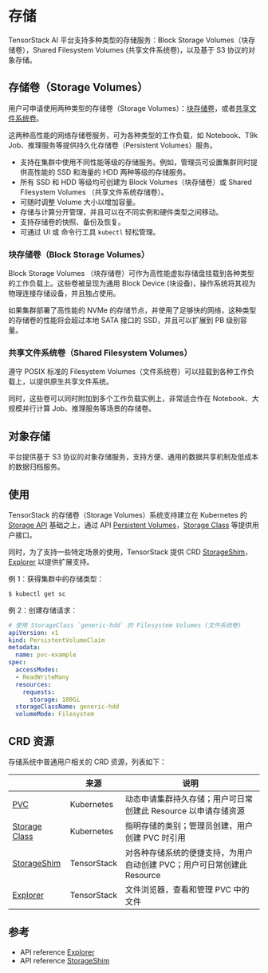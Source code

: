 # 存储

TensorStack AI 平台支持多种类型的存储服务：Block Storage Volumes（块存储卷），Shared Filesystem Volumes (共享文件系统卷)，以及基于 S3 协议的对象存储。

## 存储卷（Storage Volumes）

用户可申请使用两种类型的存储卷（Storage Volumes）：[块存储卷](#块存储卷block-storage-volumes)，或者[共享文件系统卷](#共享文件系统卷shared-filesystem-volumes)。

这两种高性能的网络存储卷服务，可为各种类型的工作负载，如 Notebook、T9k Job、推理服务等提供持久化存储卷（Persistent Volumes）服务。

* 支持在集群中使用不同性能等级的存储服务。例如，管理员可设置集群同时提供高性能的 SSD 和海量的 HDD 两种等级的存储服务。
* 所有 SSD 和 HDD 等级均可创建为 Block Volumes（块存储卷）或 Shared Filesystem Volumes （共享文件系统存储卷）。
* 可随时调整 Volume 大小以增加容量。
* 存储与计算分开管理，并且可以在不同实例和硬件类型之间移动。
* 支持存储卷的快照、备份及恢复。
* 可通过 UI 或 命令行工具 `kubectl` 轻松管理。

### 块存储卷（Block Storage Volumes）

Block Storage Volumes （块存储卷）可作为高性能虚拟存储盘挂载到各种类型的工作负载上。这些卷被呈现为通用 Block Device (块设备)，操作系统将其视为物理连接存储设备，并且独占使用。

如果集群部署了高性能的 NVMe 的存储节点，并使用了足够快的网络，这种类型的存储卷的性能将会超过本地 SATA 接口的 SSD，并且可以扩展到 PB 级别容量。

### 共享文件系统卷（Shared Filesystem Volumes）

遵守 POSIX 标准的 Filesystem Volumes（文件系统卷）可以挂载到各种工作负载上，以提供原生共享文件系统。

同时，这些卷可以同时附加到多个工作负载实例上，非常适合作在 Notebook、大规模并行计算 Job、推理服务等场景的存储卷。

## 对象存储

平台提供基于 S3 协议的对象存储服务，支持方便、通用的数据共享机制及低成本的数据归档服务。

## 使用

TensorStack 的存储卷（Storage Volumes）系统支持建立在 Kubernetes 的 <a target="_blank" rel="noopener noreferrer" href="https://kubernetes.io/docs/concepts/storage/">Storage API</a> 基础之上，通过 API <a target="_blank" rel="noopener noreferrer" href="https://kubernetes.io/docs/concepts/storage/persistent-volumes/">Persistent Volumes</a>，<a target="_blank" rel="noopener noreferrer" href="https://kubernetes.io/docs/concepts/storage/storage-classes/">Storage Class</a> 等提供用户接口。

同时，为了支持一些特定场景的使用，TensorStack 提供 CRD [StorageShim](storageshim.md)，[Explorer](explorer.md) 以提供扩展支持。

例 1：获得集群中的存储类型：

```bash
$ kubectl get sc
```

例 2：创建存储请求：

```yaml
# 使用 StorageClass `generic-hdd` 的 Filesystem Volumes (文件系统卷)
apiVersion: v1
kind: PersistentVolumeClaim
metadata:
  name: pvc-example
spec:
  accessModes:
  - ReadWriteMany
  resources:
    requests:
      storage: 100Gi
  storageClassName: generic-hdd
  volumeMode: Filesystem
```

## CRD 资源

存储系统中普通用户相关的 CRD 资源，列表如下：

|                                                                                                                                                    | 来源        | 说明                                                                    |
| -------------------------------------------------------------------------------------------------------------------------------------------------- | ----------- | ----------------------------------------------------------------------- |
| <a target="_blank" rel="noopener noreferrer" href="https://kubernetes.io/docs/concepts/storage/persistent-volumes/#persistentvolumeclaims">PVC</a> | Kubernetes  | 动态申请集群持久存储；用户可日常创建此 Resource 以申请存储资源          |
| <a target="_blank" rel="noopener noreferrer" href="https://kubernetes.io/docs/concepts/storage/storage-classes/">Storage Class</a>                 | Kubernetes  | 指明存储的类别；管理员创建，用户创建 PVC 时引用                         |
| [StorageShim](../../references/api-reference/storageshim.md)                                                                                       | TensorStack | 对各种存储系统的便捷支持，为用户自动创建 PVC；用户可日常创建此 Resource |
| [Explorer](../../references/api-reference/explorer.md)                                                                                             | TensorStack | 文件浏览器，查看和管理 PVC 中的文件                                     |

## 参考

* API reference [Explorer](../../references/api-reference/explorer.md)
* API reference [StorageShim](../../references/api-reference/storageshim.md)
